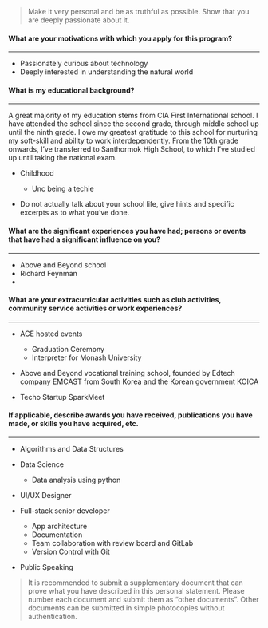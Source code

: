 >
>	Make it very personal and be as truthful as possible. Show that you are deeply passionate about it.
>


#### **What are your motivations with which you apply for this program?**
---
- Passionately curious about technology 
- Deeply interested in understanding the natural world




#### **What is my educational background?**
---
A great majority of my education stems from CIA First International school. I have attended the school since the second grade, through middle school up until the ninth grade. I owe my greatest gratitude to this school for nurturing my soft-skill and ability to work interdependently. From the 10th grade onwards, I’ve transferred to Santhormok High School, to which I’ve studied up until taking the national exam.  

- Childhood
	- Unc being a techie
	  
- Do not actually talk about your school life, give hints and specific excerpts as to what you’ve done.

#### **What are the significant experiences you have had; persons or events that have had a significant influence on you?**
---
- Above and Beyond school 
- Richard Feynman
- 



#### **What are your extracurricular activities such as club activities, community service activities or work experiences?**
---
- ACE hosted events
	- Graduation Ceremony
	- Interpreter for Monash University

- Above and Beyond vocational training school, founded by Edtech company EMCAST from South Korea and the Korean government KOICA
  
- Techo Startup SparkMeet


#### **If applicable, describe awards you have received, publications you have made, or skills you have acquired, etc.**
---
- Algorithms and Data Structures
  
- Data Science 
	- Data analysis using python 

- UI/UX Designer
  
- Full-stack senior developer 
	- App architecture
	- Documentation
	- Team collaboration with review board and GitLab 
	- Version Control with Git
	  
- Public Speaking

> 
> It is recommended to submit a supplementary document that can prove what you have described in this personal statement. Please number each document and submit them as “other documents”. Other documents can be submitted in simple photocopies without authentication.
> 
